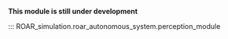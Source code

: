 **This module is still under development**

::: ROAR_simulation.roar_autonomous_system.perception_module